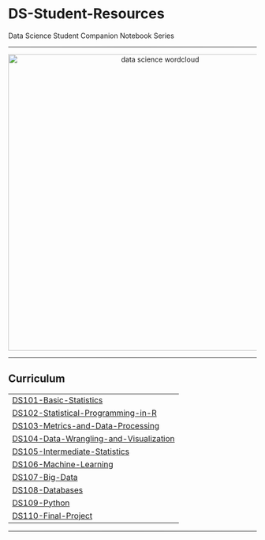 # DS-Student-Resources
Data Science Student Companion Notebook Series

<hr style="border: 0; height: 1px; background-image: linear-gradient(to right, rgba(0, 0, 0, 0), rgba(0, 0, 0, 0.75), rgba(0, 0, 0, 0));"/>

<p style="text-align: center">
  <img  src="DS101-Basic-Statistics/Media/wordcloud.png" width="600" alt="data science wordcloud">
</p>

<hr style="border: 0; height: 1px; background-image: linear-gradient(to right, rgba(0, 0, 0, 0), rgba(0, 0, 0, 0.75), rgba(0, 0, 0, 0));"/>

## Curriculum 

| | 
|:--|
|[DS101-Basic-Statistics](DS101-Basic-Statistics/DS101-Syllabus.md)| 
|[DS102-Statistical-Programming-in-R](DS102-Statistical-Programming-in-R/DS102-Syllabus.md)|
|[DS103-Metrics-and-Data-Processing](DS103-Metrics-and-Data-Processing/DS103-Syllabus.md)|
|[DS104-Data-Wrangling-and-Visualization](DS104-Data-Wrangling-and-Visualization/DS104-Syllabus.md)|
|[DS105-Intermediate-Statistics](DS105-Intermediate-Statistics/DS105-Syllabus.md)|
|[DS106-Machine-Learning](DS106-Machine-Learning/DS106-Syllabus.md)|
|[DS107-Big-Data](DS107-Big-Data/DS107-Syllabus.md)|
|[DS108-Databases](DS108-Databases/DS108-Syllabus.md)|
|[DS109-Python](DS109-Python/DS109-Syllabus.md)|
|[DS110-Final-Project](DS110-Final-Project/DS110-Syllabus.md)|


<hr style="border: 0; height: 1px; background-image: linear-gradient(to right, rgba(0, 0, 0, 0), rgba(0, 0, 0, 0.75), rgba(0, 0, 0, 0));"/>



